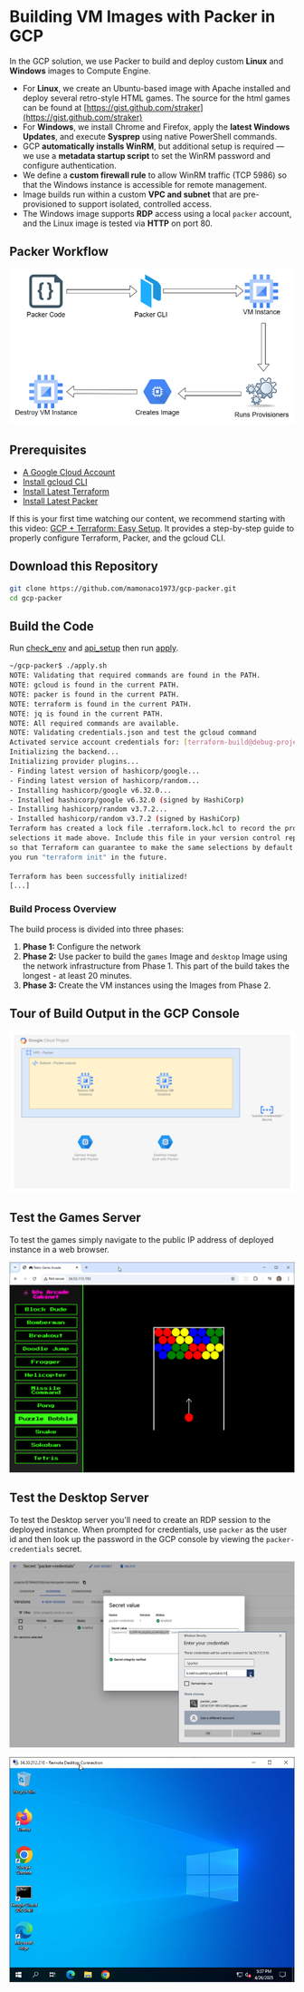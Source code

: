 # Building VM Images with Packer in GCP

In the GCP solution, we use Packer to build and deploy custom **Linux** and **Windows** images to Compute Engine.

- For **Linux**, we create an Ubuntu-based image with Apache installed and deploy several retro-style HTML games. The source for the html games can be found at [https://gist.github.com/straker](https://gist.github.com/straker)
- For **Windows**, we install Chrome and Firefox, apply the **latest Windows Updates**, and execute **Sysprep** using native PowerShell commands.
- GCP **automatically installs WinRM**, but additional setup is required — we use a **metadata startup script** to set the WinRM password and configure authentication.
- We define a **custom firewall rule** to allow WinRM traffic (TCP 5986) so that the Windows instance is accessible for remote management.
- Image builds run within a custom **VPC and subnet** that are pre-provisioned to support isolated, controlled access.
- The Windows image supports **RDP** access using a local `packer` account, and the Linux image is tested via **HTTP** on port 80.

## Packer Workflow

![workflow](packer-workflow-gcp.png)

## Prerequisites

* [A Google Cloud Account](https://console.cloud.google.com/)
* [Install gcloud CLI](https://cloud.google.com/sdk/docs/install) 
* [Install Latest Terraform](https://developer.hashicorp.com/terraform/install)
* [Install Latest Packer](https://developer.hashicorp.com/packer/install)

If this is your first time watching our content, we recommend starting with this video: [GCP + Terraform: Easy Setup](https://youtu.be/3spJpYX4f7I). It provides a step-by-step guide to properly configure Terraform, Packer, and the gcloud CLI.

## Download this Repository

```bash
git clone https://github.com/mamonaco1973/gcp-packer.git
cd gcp-packer
```

## Build the Code

Run [check_env](check_env.sh) and [api_setup](api_setup.sh) then run [apply](apply.sh).

```bash
~/gcp-packer$ ./apply.sh
NOTE: Validating that required commands are found in the PATH.
NOTE: gcloud is found in the current PATH.
NOTE: packer is found in the current PATH.
NOTE: terraform is found in the current PATH.
NOTE: jq is found in the current PATH.
NOTE: All required commands are available.
NOTE: Validating credentials.json and test the gcloud command
Activated service account credentials for: [terraform-build@debug-project-446221.iam.gserviceaccount.com]
Initializing the backend...
Initializing provider plugins...
- Finding latest version of hashicorp/google...
- Finding latest version of hashicorp/random...
- Installing hashicorp/google v6.32.0...
- Installed hashicorp/google v6.32.0 (signed by HashiCorp)
- Installing hashicorp/random v3.7.2...
- Installed hashicorp/random v3.7.2 (signed by HashiCorp)
Terraform has created a lock file .terraform.lock.hcl to record the provider
selections it made above. Include this file in your version control repository
so that Terraform can guarantee to make the same selections by default when
you run "terraform init" in the future.

Terraform has been successfully initialized!
[...]
```

### Build Process Overview

The build process is divided into three phases:

1. **Phase 1:** Configure the network
2. **Phase 2:** Use packer to build the `games` Image and `desktop` Image using the network infrastructure from Phase 1. This part of the build takes the longest - at least 20 minutes.
3. **Phase 3:** Create the VM instances using the Images from Phase 2.

## Tour of Build Output in the GCP Console

![gcp](./gcp-packer.png)

## Test the Games Server

To test the games simply navigate to the public IP address of deployed instance in a web browser.

![games](games.png)

## Test the Desktop Server

To test the Desktop server you'll need to create an RDP session to the deployed instance. When prompted for credentials, use `packer` as the user id and then look up the password in the GCP console by viewing the `packer-credentials` secret.

![rdp](rdp.png)

![desktop](desktop.png)

